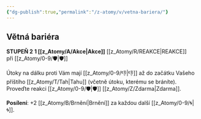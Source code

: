```yaml
---
{"dg-publish":true,"permalink":"/z-atomy/v/vetna-bariera/"}
---
```


## Větná bariéra
**STUPEŇ 2**
**1 [[z_Atomy/A/Akce\|Akce]]**
[[z_Atomy/R/REAKCE\|REAKCE]] při [[z_Atomy/0-9/🛡️\|🛡️]]

Útoky na dálku proti Vám mají [[z_Atomy/0-9/👎\|👎]] až do začátku Vašeho příštího [[z_Atomy/T/Tah\|Tahu]] (včetně útoku, kterému se bráníte). Proveďte reakci [[z_Atomy/0-9/🛡️\|🛡️]] [[z_Atomy/Z/Zdarma\|Zdarma]].

**Posílení**: +2 [[z_Atomy/B/Brnění\|Brnění]] za každou další [[z_Atomy/0-9/🌀\|🌀]].